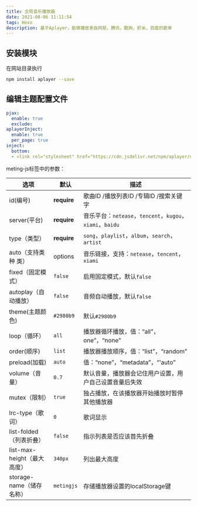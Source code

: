 ```yaml
---
title: 全局音乐播放器
date: 2021-08-06 11:11:54
tags: Hexo
description: 基于Aplayer，能够播放来自网易，腾讯，酷狗，虾米，百度的歌单
---
```


## 安装模块

在网站目录执行

```bash
npm install aplayer --save
```

## 编辑主题配置文件

```yaml
pjax:
  enable: true
  exclude:
aplayerInject:
  enable: true
  per_page: true
inject:
  bottom:
  - <link rel="stylesheet" href="https://cdn.jsdelivr.net/npm/aplayer/dist/APlayer.min.css"><script src="https://cdn.jsdelivr.net/npm/aplayer/dist/APlayer.min.js"></script><script src="https://cdn.jsdelivr.net/npm/meting@2.0.1/dist/Meting.min.js"></script><meting-js  server="netease"  type="playlist" id="5161331134" fixed="true" autoplay="true" loop="all" order="random" preload="auto" list-folded="ture" list-max-height="500px"></meting-js>
```

meting-js标签中的参数：

| 选项                        | 默认        | 描述                                                      |
| --------------------------- | ----------- | --------------------------------------------------------- |
| id(编号)                    | **require** | 歌曲ID /播放列表ID /专辑ID /搜索关键字                    |
| server(平台)                | **require** | 音乐平台：`netease`，`tencent`，`kugou`，`xiami`，`baidu` |
| type（类型）                | **require** | `song`，`playlist`，`album`，`search`，`artist`           |
| auto（支持类种 类）         | options     | 音乐链接，支持：`netease`，`tencent`，`xiami`             |
| fixed（固定模式）           | `false`     | 启用固定模式，默认`false`                                 |
| autoplay（自动播放）        | `false`     | 音频自动播放，默认`false`                                 |
| theme(主题颜色)             | `#2980b9`   | 默认`#2980b9`                                             |
| loop（循环）                | `all`       | 播放器循环播放，值：“all”，one”，“none”                   |
| order(顺序)                 | `list`      | 播放器播放顺序，值：“list”，“random”                      |
| preload(加载)               | `auto`      | 值：“none”，“metadata”，“'auto”                           |
| volume（音量）              | `0.7`       | 默认音量，播放器会记住用户设置，用户自己设置音量后失效    |
| mutex（限制）               | `true`      | 独占播放，在该播放器开始播放时暂停其他播放器              |
| lrc-type（歌词）            | `0`         | 歌词显示                                                  |
| list-folded（列表折叠）     | `false`     | 指示列表是否应该首先折叠                                  |
| list-max-height（最大高度） | `340px`     | 列出最大高度                                              |
| storage-name（储存名称）    | `metingjs`  | 存储播放器设置的localStorage键                            |

